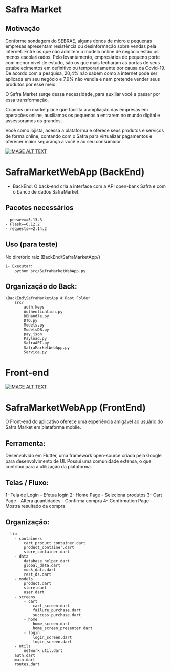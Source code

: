 # Safra Market

## Motivação

Conforme sondagem do SEBRAE, alguns donos de micro e pequenas empresas apresentam resistência ou desinformação sobre vendas pela internet. 
Entre os que não admitem o modelo online de negócio estão os menos escolarizados.
Pelo levantamento, empresários de pequeno porte com menor nível de estudo, são os que mais fecharam as portas de seus estabelecimentos em definitivo ou temporariamente por causa da Covid-19. 
De acordo com a pesquisa, 20,4% não sabem como a internet pode ser aplicada em seu negócio e 7,9% não vendia e nem pretende vender seus produtos por esse meio.


O Safra Market surge dessa necessidade, para auxiliar você a passar por essa transformação. 

Criamos um marketplace que facilita a ampliação das empresas em operações online, auxiliamos os pequenos a entrarem no mundo digital e assessoramos os grandes.

Você como lojista, acessa a plataforma e oferece seus produtos e serviços de forma online, contando com o Safra para virtualizar pagamentos e oferecer maior segurança a você e ao seu consumidor. 



[![IMAGE ALT TEXT](http://img.youtube.com/vi/wo7Q52r5ACI/0.jpg)](http://www.youtube.com/watch?v=wo7Q52r5ACI&feature=youtu.be "Safra Market")

# SafraMarketWebApp (BackEnd)

- BackEnd:
	O back-end cria a interface com a API open-bank Safra e com o banco de dados SafraMarket.

## Pacotes necessários

	- peewee==3.13.3
	- Flask==0.12.2
	- requests==2.14.2
	
## Uso (para teste)
 No diretório raiz (BackEnd/SafraMarketApp/)

	1- Executar:
		python src/SafraMarketWebApp.py
	

## Organização do Back:

	\BackEnd\SafraMarketApp # Root Folder
		src/	
			auth.keys
			Authentication.py
			DBHandle.py
			DTO.py
			Models.py
			ModelsDB.py
			pay.json
			Payload.py
			SafraAPI.py
			SafraMarketWebApp.py
			Service.py

# Front-end

[![IMAGE ALT TEXT](http://img.youtube.com/vi/BOFnJw5cg4Y/0.jpg)](http://www.youtube.com/watch?v=BOFnJw5cg4Y&feature=youtu.be "Safra Market - Demo")

#  SafraMarketWebApp (FrontEnd)
O Front-end do aplicativo oferece uma experiência amigável ao usuário do Safra Market em plataforma mobile. 
	
## Ferramenta:
Desenvolvido em Flutter, uma framework open-source criada pela Google para desenvolvimento de UI. Possui uma comunidade extensa, o que contribui para a utilização da plataforma.
	
## Telas / Fluxo:
1- Tela de Login
	- Efetua login
2- Home Page
	- Seleciona produtos
3- Cart Page
	- Altera quantidades
	- Confirma compra
4- Confirmation Page
	- Mostra resultado da compra

## Organização:
	- lib
		- containers
			cart_product_container.dart
			product_container.dart
			store_container.dart
		- data
			database_helper.dart
			global_data.dart
			mock_data.dart
			rest_ds.dart
		- models
			product.dart
			store.dart
			user.dart
		- screens
			- cart
				cart_screen.dart
				failure_purchase.dart
				success_purchase.dart
			- home
				home_screen.dart
				home_screen_presenter.dart
			- login
				login_screen.dart
				login_screen.dart
		- utils
			network_util.dart
		auth.dart
		main.dart
		routes.dart

